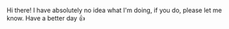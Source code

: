 Hi there!
I have absolutely no idea what I'm doing, if you do, please let me know.
Have a better day 👍
